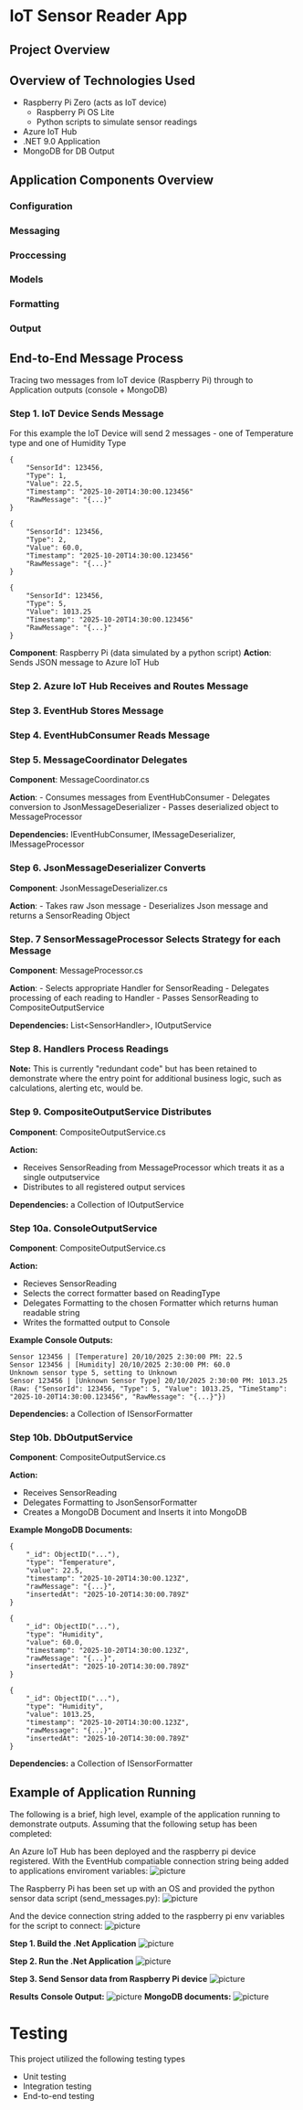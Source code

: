 # IoT Sensor Reader App
## Project Overview


## Overview of Technologies Used
- Raspberry Pi Zero (acts as IoT device)
	- Raspberry Pi OS Lite
	- Python scripts to simulate sensor readings
- Azure IoT Hub
- .NET 9.0 Application
- MongoDB for DB Output

## Application Components Overview 

### Configuration 

### Messaging 

### Proccessing

### Models

### Formatting

### Output


## End-to-End Message Process

Tracing two messages from IoT device (Raspberry Pi) through to Application outputs (console + MongoDB)

### Step 1. IoT Device Sends Message
For this example the IoT Device will send 2 messages - one of Temperature type and one of Humidity Type

```
{
	"SensorId": 123456,
	"Type": 1,
	"Value": 22.5,
	"Timestamp": "2025-10-20T14:30:00.123456"
	"RawMessage": "{...}"
}

{
	"SensorId": 123456,
	"Type": 2,
	"Value": 60.0,
	"Timestamp": "2025-10-20T14:30:00.123456"
	"RawMessage": "{...}"
}

{
	"SensorId": 123456,
	"Type": 5,
	"Value": 1013.25
	"Timestamp": "2025-10-20T14:30:00.123456"
	"RawMessage": "{...}"
}
```
**Component**: Raspberry Pi (data simulated by a python script)
**Action**: Sends JSON message to Azure IoT Hub


### Step 2. Azure IoT Hub Receives and Routes Message



### Step 3. EventHub Stores Message


### Step 4. EventHubConsumer Reads Message


### Step 5. MessageCoordinator Delegates

**Component**: MessageCoordinator.cs

**Action**:
	- Consumes messages from EventHubConsumer
	- Delegates conversion to JsonMessageDeserializer 
	- Passes deserialized object to MessageProcessor


**Dependencies:** IEventHubConsumer, IMessageDeserializer, IMessageProcessor


### Step 6. JsonMessageDeserializer Converts

**Component**: JsonMessageDeserializer.cs

**Action**:
	- Takes raw Json message
	- Deserializes Json message and returns a SensorReading Object

### Step. 7 SensorMessageProcessor Selects Strategy for each Message 

**Component**: MessageProcessor.cs 

**Action**:
	- Selects appropriate Handler for SensorReading
	- Delegates processing of each reading to Handler 
	- Passes SensorReading to CompositeOutputService 


**Dependencies:** List\<SensorHandler>, IOutputService 

### Step 8. Handlers Process Readings

**Note:** This is currently "redundant code" but has been retained to demonstrate where the entry point for additional business logic, such as calculations, alerting etc, would be.


### Step 9. CompositeOutputService Distributes

**Component**: CompositeOutputService.cs

**Action:** 
- Receives SensorReading from MessageProcessor which treats it as a single outputservice
- Distributes to all registered output services


**Dependencies:** a Collection of IOutputService

### Step 10a. ConsoleOutputService 

**Component**: CompositeOutputService.cs

**Action:** 
- Recieves SensorReading
- Selects the correct formatter based on ReadingType
- Delegates Formatting to the chosen Formatter which returns human readable string
- Writes the formatted output to Console


**Example Console Outputs:**
```
Sensor 123456 | [Temperature] 20/10/2025 2:30:00 PM: 22.5
Sensor 123456 | [Humidity] 20/10/2025 2:30:00 PM: 60.0
Unknown sensor type 5, setting to Unknown
Sensor 123456 | [Unknown Sensor Type] 20/10/2025 2:30:00 PM: 1013.25 (Raw: {"SensorId": 123456, "Type": 5, "Value": 1013.25, "TimeStamp": "2025-10-20T14:30:00.123456", "RawMessage": "{...}"})
```

**Dependencies:** a Collection of ISensorFormatter

### Step 10b. DbOutputService

**Component**: CompositeOutputService.cs

**Action:** 
- Receives SensorReading
- Delegates Formatting to JsonSensorFormatter
- Creates a MongoDB Document and Inserts it into MongoDB

**Example MongoDB Documents:**
```
{
	"_id": ObjectID("..."),
	"type": "Temperature",
	"value": 22.5,
	"timestamp": "2025-10-20T14:30:00.123Z",
	"rawMessage": "{...}",
	"insertedAt": "2025-10-20T14:30:00.789Z"
}

{
	"_id": ObjectID("..."),
	"type": "Humidity",
	"value": 60.0,
	"timestamp": "2025-10-20T14:30:00.123Z",
	"rawMessage": "{...}",
	"insertedAt": "2025-10-20T14:30:00.789Z"
}

{
	"_id": ObjectID("..."),
	"type": "Humidity",
	"value": 1013.25,
	"timestamp": "2025-10-20T14:30:00.123Z",
	"rawMessage": "{...}",
	"insertedAt": "2025-10-20T14:30:00.789Z"
}
```

**Dependencies:** a Collection of ISensorFormatter


## Example of Application Running

The following is a brief, high level, example of the application running to demonstrate outputs. 
Assuming that the following setup has been completed:

An Azure IoT Hub has been deployed and the raspberry pi device registered. 
With the EventHub compatiable connection string being added to applications enviroment variables:
![picture](readmepictures/event_hub_endpoint_string.png)

The Raspberry Pi has been set up with an OS and provided the python sensor data script (send_messages.py): 
![picture](readmepictures/pi.png)

And the device connection string added to the raspberry pi env variables for the script to connect:
![picture](readmepictures/iothub_device_string.png)

**Step 1. Build the .Net Application** 
![picture](readmepictures/buildapp.png)

**Step 2. Run the .Net Application** 
![picture](readmepictures/runapp.png)

**Step 3. Send Sensor data from Raspberry Pi device** 
![picture](readmepictures/send_messages_from_pi.png)

**Results** 
**Console Output:** 
![picture](readmepictures/app_console_output.png)
**MongoDB documents:** 
![picture](readmepictures/mongodb_documents.png)


# Testing 

This project utilized the following testing types
- Unit testing
- Integration testing
- End-to-end testing